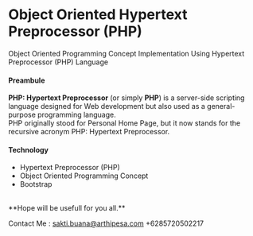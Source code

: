 # Object Oriented Hypertext Preprocessor (PHP)
Object Oriented Programming Concept Implementation 
Using Hypertext Preprocessor (PHP) Language
<br/>

<h4>Preambule</h4>
<p><b>PHP: Hypertext Preprocessor</b> (or simply <b>PHP</b>) is a server-side scripting language designed for Web development but also used as a general-purpose programming language.
<br/>PHP originally stood for Personal Home Page, but it now stands for the recursive acronym PHP: Hypertext Preprocessor.
</p>

<h4>Technology</h4>
<ul>
<li>Hypertext Preprocessor (PHP)</li>
<li>Object Oriented Programming Concept</li>
<li>Bootstrap</li>
</ul>
</br>
**Hope will be usefull for you all.**

Contact Me :
sakti.buana@arthipesa.com
+6285720502217